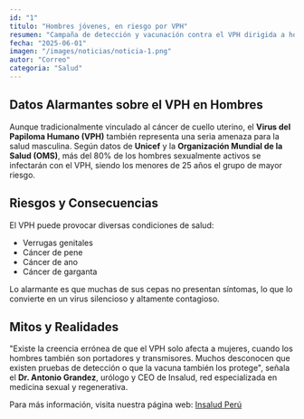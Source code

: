 ```yaml
---
id: "1"
titulo: "Hombres jóvenes, en riesgo por VPH"
resumen: "Campaña de detección y vacunación contra el VPH dirigida a hombres jóvenes, activa hasta el 15 de junio"
fecha: "2025-06-01"
imagen: "/images/noticias/noticia-1.png"
autor: "Correo"
categoria: "Salud"
---
```


## Datos Alarmantes sobre el VPH en Hombres

Aunque tradicionalmente vinculado al cáncer de cuello uterino, el **Virus del Papiloma Humano (VPH)** también representa una seria amenaza para la salud masculina. Según datos de **Unicef** y la **Organización Mundial de la Salud (OMS)**, más del 80% de los hombres sexualmente activos se infectarán con el VPH, siendo los menores de 25 años el grupo de mayor riesgo.

## Riesgos y Consecuencias
El VPH puede provocar diversas condiciones de salud:
- Verrugas genitales
- Cáncer de pene
- Cáncer de ano
- Cáncer de garganta

Lo alarmante es que muchas de sus cepas no presentan síntomas, lo que lo convierte en un virus silencioso y altamente contagioso.

## Mitos y Realidades
"Existe la creencia errónea de que el VPH solo afecta a mujeres, cuando los hombres también son portadores y transmisores. Muchos desconocen que existen pruebas de detección o que la vacuna también los protege", señala el **Dr. Antonio Grandez**, urólogo y CEO de Insalud, red especializada en medicina sexual y regenerativa.

Para más información, visita nuestra página web: [Insalud Perú](https://insalud.pe) 